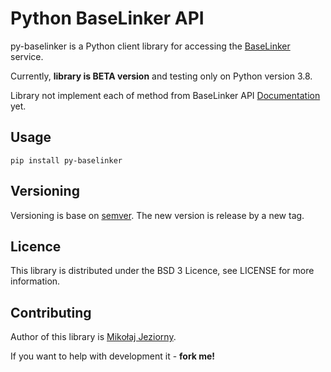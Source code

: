 # Python BaseLinker API

py-baselinker is a Python client library for accessing the [BaseLinker](https://baselinker.com/) service.

Currently, **library is BETA version** and testing only on Python version 3.8.

Library not implement each of method from BaseLinker API [Documentation](https://api.baselinker.com/) yet.

## Usage

```shell script
pip install py-baselinker
```

## Versioning 

Versioning is base on [semver](https://semver.org/). 
The new version is release by a new tag.

## Licence

This library is distributed under the BSD 3 Licence, see LICENSE for more information.

## Contributing

Author of this library is [Mikołaj Jeziorny](https://mikolaj-jeziorny.pl).

If you want to help with development it - **fork me!**